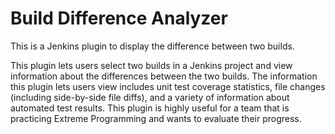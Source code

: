 Build Difference Analyzer
=====================

This is a Jenkins plugin to display the difference between two builds.

This plugin lets users select two builds in a Jenkins project and view information about the differences between the two builds. The information this plugin lets users view includes unit test coverage statistics, file changes (including side-by-side file diffs), and a variety of information about automated test results. This plugin is highly useful for a team that is practicing Extreme Programming and wants to evaluate their progress.
